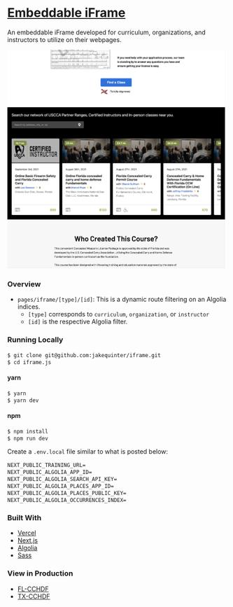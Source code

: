 # [Embeddable iFrame](https://iframe-next-js.vercel.app/)

An embeddable iFrame developed for curriculum, organizations, and instructors to utilize on their webpages.

<img src="public/images/README_displayimage.png" height="500" />

### Overview

- `pages/iframe/[type]/[id]`: This is a dynamic route filtering on an Algolia indices. 
  -  `[type]` corresponds to `curriculum`, `organization`, or `instructor` 
  - `[id]` is the respective Algolia filter.

### Running Locally

```
$ git clone git@github.com:jakequinter/iframe.git
$ cd iframe.js
```

#### yarn

```
$ yarn
$ yarn dev
```

#### npm

```
$ npm install
$ npm run dev
```

Create a `.env.local` file similar to what is posted below:

```
NEXT_PUBLIC_TRAINING_URL=
NEXT_PUBLIC_ALGOLIA_APP_ID=
NEXT_PUBLIC_ALGOLIA_SEARCH_API_KEY=
NEXT_PUBLIC_ALGOLIA_PLACES_APP_ID=
NEXT_PUBLIC_ALGOLIA_PLACES_PUBLIC_KEY=
NEXT_PUBLIC_ALGOLIA_OCCURRENCES_INDEX=
```

### Built With

- [Vercel](https://vercel.com/)
- [Next.js](https://nextjs.org/)
- [Algolia](https://www.algolia.com/)
- [Sass](https://sass-lang.com/)

### View in Production

- [FL-CCHDF](https://www.usconcealedcarry.com/uscca-info/product/florida-license-to-carry-course/)
- [TX-CCHDF](https://www.usconcealedcarry.com/uscca-info/product/texas-license-to-carry-course/)

